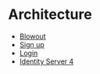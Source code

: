# Architecture

* [Blowout](./PlatformBlowout.md)
* [Sign up](./SignUp.md)
* [Login](./Login.md)
* [Identity Server 4](./IdentityServer4.md)